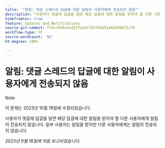 ```yaml
---
title: '“알림: 댓글 스레드의 답글에 대한 알림이 사용자에게 전송되지 않음”'
description: “사용자가 댓글에 답글을 달면 해당 답글에 대한 알림을 받아야 할 다른 사용자에게 알림이 전송되지 않습니다. 일부 사용자는 알림을 받지만 다른 사용자에게는 알림이 전송되지 않습니다.”
hidefromtoc: true
feature: Updates and Notifications
source-git-commit: f7ecc956a3cd22fe2af7b3742b51e6d290871c79
workflow-type: ht
source-wordcount: '92'
ht-degree: 100%

---
```



# 알림: 댓글 스레드의 답글에 대한 알림이 사용자에게 전송되지 않음

>[!NOTE]
>
>이 문제는 2023년 10월 19일에 수정되었습니다.

사용자가 댓글에 답글을 달면 해당 답글에 대한 알림을 받아야 할 다른 사용자에게 알림이 전송되지 않습니다. 일부 사용자는 알림을 받지만 다른 사용자에게는 알림이 전송되지 않습니다.

_2023년 9월 18일에 처음 보고되었습니다._
